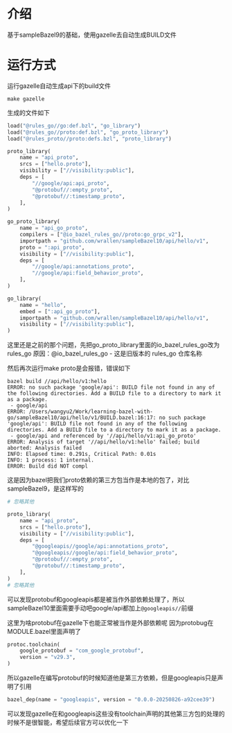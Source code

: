 # 介绍

基于sampleBazel9的基础，使用gazelle去自动生成BUILD文件

# 运行方式
 
运行gazelle自动生成api下的build文件
```
make gazelle
```

生成的文件如下
```python
load("@rules_go//go:def.bzl", "go_library")
load("@rules_go//proto:def.bzl", "go_proto_library")
load("@rules_proto//proto:defs.bzl", "proto_library")

proto_library(
    name = "api_proto",
    srcs = ["hello.proto"],
    visibility = ["//visibility:public"],
    deps = [
        "//google/api:api_proto",
        "@protobuf//:empty_proto",
        "@protobuf//:timestamp_proto",
    ],
)

go_proto_library(
    name = "api_go_proto",
    compilers = ["@io_bazel_rules_go//proto:go_grpc_v2"],
    importpath = "github.com/wrallen/sampleBazel10/api/hello/v1",
    proto = ":api_proto",
    visibility = ["//visibility:public"],
    deps = [
        "//google/api:annotations_proto",
        "//google/api:field_behavior_proto",
    ],
)

go_library(
    name = "hello",
    embed = [":api_go_proto"],
    importpath = "github.com/wrallen/sampleBazel10/api/hello/v1",
    visibility = ["//visibility:public"],
)

```
这里还是之前的那个问题，先把go_proto_library里面的io_bazel_rules_go改为rules_go
原因：@io_bazel_rules_go - 这是旧版本的 rules_go 仓库名称

然后再次运行make proto是会报错，错误如下
```shell
bazel build //api/hello/v1:hello
ERROR: no such package 'google/api': BUILD file not found in any of the following directories. Add a BUILD file to a directory to mark it as a package.
 - google/api
ERROR: /Users/wangyu2/Work/learning-bazel-with-go/sampleBazel10/api/hello/v1/BUILD.bazel:16:17: no such package 'google/api': BUILD file not found in any of the following directories. Add a BUILD file to a directory to mark it as a package.
 - google/api and referenced by '//api/hello/v1:api_go_proto'
ERROR: Analysis of target '//api/hello/v1:hello' failed; build aborted: Analysis failed
INFO: Elapsed time: 0.291s, Critical Path: 0.01s
INFO: 1 process: 1 internal.
ERROR: Build did NOT compl
```
这是因为bazel把我们proto依赖的第三方包当作是本地的包了，对比sampleBazel9，是这样写的
```python
# 忽略其他

proto_library(
    name = "api_proto",
    srcs = ["hello.proto"],
    visibility = ["//visibility:public"],
    deps = [
        "@googleapis//google/api:annotations_proto",
        "@googleapis//google/api:field_behavior_proto",
        "@protobuf//:empty_proto",
        "@protobuf//:timestamp_proto",
    ],
)
# 忽略其他
```
可以发现protobuf和googleapis都是被当作外部依赖处理了，所以sampleBazel10里面需要手动吧google/api都加上`@googleapis//`前缀


这里为啥protobuf在gazelle下也能正常被当作是外部依赖呢
因为protobug在MODULE.bazel里面声明了
```python
protoc.toolchain(
    google_protobuf = "com_google_protobuf",
    version = "v29.3",
)
```
所以gazelle在编写protobuf的时候知道他是第三方依赖，但是googleapis只是声明了引用
```python
bazel_dep(name = "googleapis", version = "0.0.0-20250826-a92cee39")
```

可以发现gazelle在和googleapis这些没有toolchain声明的其他第三方包的处理的时候不是很智能，希望后续官方可以优化一下

